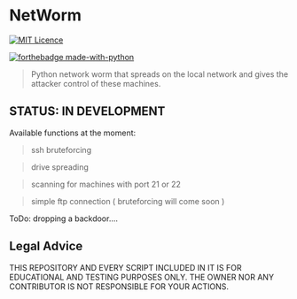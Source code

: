 # NetWorm
[![MIT Licence](https://badges.frapsoft.com/os/mit/mit-150x33.png?v=103)](https://opensource.org/licenses/mit-license.php)

[![forthebadge made-with-python](http://ForTheBadge.com/images/badges/made-with-python.svg)](https://www.python.org/)

> Python network worm that spreads on the local network and gives the attacker control of these machines.
## STATUS: IN DEVELOPMENT
Available functions at the moment:
> ssh bruteforcing

> drive spreading

> scanning for machines with port 21 or 22

> simple ftp connection ( bruteforcing will come soon )


ToDo: dropping a backdoor....



## Legal Advice
THIS REPOSITORY AND EVERY SCRIPT INCLUDED IN IT IS FOR EDUCATIONAL 
AND TESTING PURPOSES ONLY. THE OWNER NOR ANY CONTRIBUTOR IS NOT RESPONSIBLE
FOR YOUR ACTIONS.
